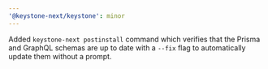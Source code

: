 ```yaml
---
'@keystone-next/keystone': minor
---
```


Added `keystone-next postinstall` command which verifies that the Prisma and GraphQL schemas are up to date with a `--fix` flag to automatically update them without a prompt.
